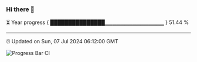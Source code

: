 ### Hi there 👋

⏳ Year progress { ███████████████▁▁▁▁▁▁▁▁▁▁▁▁▁▁▁ } 51.44 %

---

⏰ Updated on Sun, 07 Jul 2024 06:12:00 GMT

![Progress Bar CI](https://github.com/Shyam-Makwana/GitHub-Actions-Demo/workflows/Progress%20Bar%20CI/badge.svg)
